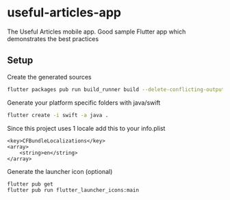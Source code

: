 # useful-articles-app
The Useful Articles mobile app. Good sample Flutter app which demonstrates the best practices


## Setup

Create the generated sources
```bash
flutter packages pub run build_runner build --delete-conflicting-outputs
```

Generate your platform specific folders with java/swift

```bash
flutter create -i swift -a java .
```

Since this project uses 1 locale add this to your info.plist

```plist
<key>CFBundleLocalizations</key>
<array>
    <string>en</string>
</array>
```

Generate the launcher icon (optional)

```bash
flutter pub get 
flutter pub run flutter_launcher_icons:main
```
